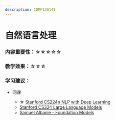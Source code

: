 ```yaml
---
description: COMP130141
---
```


# 自然语言处理

### 内容重要性：☆☆☆☆☆

### 教学效果：☆☆☆

### 学习建议：

*   网课

    * ☆ [Stanford CS224n NLP with Deep Learning](https://csdiy.wiki/%E6%B7%B1%E5%BA%A6%E5%AD%A6%E4%B9%A0/CS224n/#\_1)
    * [Stanford CS324 Large Language Models](https://stanford-cs324.github.io/winter2022/)
    * [Samuel Albanie - Foundation Models](https://samuelalbanie.com/teaching/2022-foundation-models)



